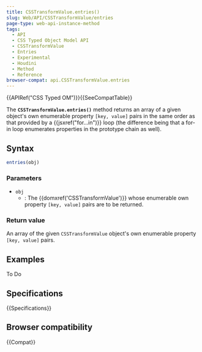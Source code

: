 ```yaml
---
title: CSSTransformValue.entries()
slug: Web/API/CSSTransformValue/entries
page-type: web-api-instance-method
tags:
  - API
  - CSS Typed Object Model API
  - CSSTransformValue
  - Entries
  - Experimental
  - Houdini
  - Method
  - Reference
browser-compat: api.CSSTransformValue.entries
---
```

{{APIRef("CSS Typed OM")}}{{SeeCompatTable}}

The **`CSSTransformValue.entries()`** method
returns an array of a given object's own enumerable
property `[key, value]` pairs in the same order as that provided by a
{{jsxref("for...in")}} loop (the difference being that a for-in loop enumerates
properties in the prototype chain as well).

## Syntax

```js
entries(obj)
```

### Parameters

- `obj`
  - : The {{domxref('CSSTransformValue')}} whose enumerable own property
    `[key, value]` pairs are to be returned.

### Return value

An array of the given `CSSTransformValue` object's own enumerable property
`[key, value]` pairs.

## Examples

To Do

## Specifications

{{Specifications}}

## Browser compatibility

{{Compat}}
